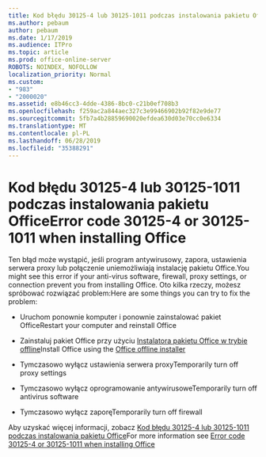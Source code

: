 ```yaml
---
title: Kod błędu 30125-4 lub 30125-1011 podczas instalowania pakietu Office
ms.author: pebaum
author: pebaum
ms.date: 1/17/2019
ms.audience: ITPro
ms.topic: article
ms.prod: office-online-server
ROBOTS: NOINDEX, NOFOLLOW
localization_priority: Normal
ms.custom:
- "983"
- "2000020"
ms.assetid: e8b46cc3-4dde-4386-8bc0-c21b0ef708b3
ms.openlocfilehash: f259ac2a844aec327c3e99466902b92f82e9de77
ms.sourcegitcommit: 5fb7a4b28859690020efdea630d03e70cc0e6334
ms.translationtype: MT
ms.contentlocale: pl-PL
ms.lasthandoff: 06/28/2019
ms.locfileid: "35388291"
---
```

# <a name="error-code-30125-4-or-30125-1011-when-installing-office"></a><span data-ttu-id="8e5bd-102">Kod błędu 30125-4 lub 30125-1011 podczas instalowania pakietu Office</span><span class="sxs-lookup"><span data-stu-id="8e5bd-102">Error code 30125-4 or 30125-1011 when installing Office</span></span>

<span data-ttu-id="8e5bd-103">Ten błąd może wystąpić, jeśli program antywirusowy, zapora, ustawienia serwera proxy lub połączenie uniemożliwiają instalację pakietu Office.</span><span class="sxs-lookup"><span data-stu-id="8e5bd-103">You might see this error if your anti-virus software, firewall, proxy settings, or connection prevent you from installing Office.</span></span> <span data-ttu-id="8e5bd-104">Oto kilka rzeczy, możesz spróbować rozwiązać problem:</span><span class="sxs-lookup"><span data-stu-id="8e5bd-104">Here are some things you can try to fix the problem:</span></span>
  
- <span data-ttu-id="8e5bd-105">Uruchom ponownie komputer i ponownie zainstalować pakiet Office</span><span class="sxs-lookup"><span data-stu-id="8e5bd-105">Restart your computer and reinstall Office</span></span>

- <span data-ttu-id="8e5bd-106">Zainstaluj pakiet Office przy użyciu [Instalatora pakietu Office w trybie offline](https://support.office.com/article/f0a85fe7-118f-41cb-a791-d59cef96ad1c?wt.mc_id=Alchemy_ClientDIA)</span><span class="sxs-lookup"><span data-stu-id="8e5bd-106">Install Office using the [Office offline installer](https://support.office.com/article/f0a85fe7-118f-41cb-a791-d59cef96ad1c?wt.mc_id=Alchemy_ClientDIA)</span></span>

- <span data-ttu-id="8e5bd-107">Tymczasowo wyłącz ustawienia serwera proxy</span><span class="sxs-lookup"><span data-stu-id="8e5bd-107">Temporarily turn off proxy settings</span></span>

- <span data-ttu-id="8e5bd-108">Tymczasowo wyłącz oprogramowanie antywirusowe</span><span class="sxs-lookup"><span data-stu-id="8e5bd-108">Temporarily turn off antivirus software</span></span>

- <span data-ttu-id="8e5bd-109">Tymczasowo wyłącz zaporę</span><span class="sxs-lookup"><span data-stu-id="8e5bd-109">Temporarily turn off firewall</span></span>

<span data-ttu-id="8e5bd-110">Aby uzyskać więcej informacji, zobacz [Kod błędu 30125-4 lub 30125-1011 podczas instalowania pakietu Office](https://support.office.com/article/7bfabec6-76be-4cde-880e-819a9c569612?wt.mc_id=Alchemy_ClientDIA)</span><span class="sxs-lookup"><span data-stu-id="8e5bd-110">For more information see [Error code 30125-4 or 30125-1011 when installing Office](https://support.office.com/article/7bfabec6-76be-4cde-880e-819a9c569612?wt.mc_id=Alchemy_ClientDIA)</span></span>
  